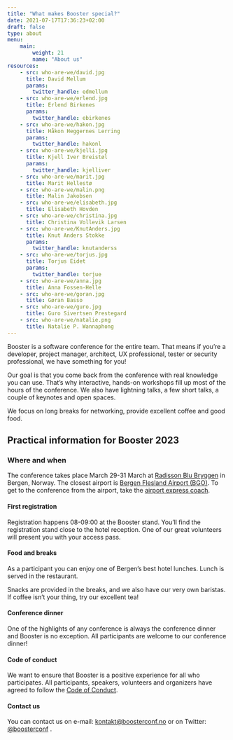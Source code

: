 ```yaml
---
title: "What makes Booster special?"
date: 2021-07-17T17:36:23+02:00
draft: false
type: about
menu:
    main:
        weight: 21
        name: "About us"
resources:
    - src: who-are-we/david.jpg
      title: David Mellum
      params:
        twitter_handle: edmellum
    - src: who-are-we/erlend.jpg
      title: Erlend Birkenes
      params:
        twitter_handle: ebirkenes
    - src: who-are-we/hakon.jpg
      title: Håkon Heggernes Lerring
      params:
        twitter_handle: hakonl
    - src: who-are-we/kjelli.jpg
      title: Kjell Iver Breistøl
      params:
        twitter_handle: kjelliver
    - src: who-are-we/marit.jpg
      title: Marit Hellestø
    - src: who-are-we/malin.png
      title: Malin Jakobsen
    - src: who-are-we/elisabeth.jpg
      title: Elisabeth Hovden
    - src: who-are-we/christina.jpg
      title: Christina Vollevik Larsen
    - src: who-are-we/KnutAnders.jpg
      title: Knut Anders Stokke
      params:
        twitter_handle: knutanderss
    - src: who-are-we/torjus.jpg
      title: Torjus Eidet
      params:
        twitter_handle: torjue
    - src: who-are-we/anna.jpg
      title: Anna Fossen-Helle
    - src: who-are-we/goran.jpg
      title: Gøran Basso
    - src: who-are-we/guro.jpg
      title: Guro Sivertsen Prestegard
    - src: who-are-we/natalie.png
      title: Natalie P. Wannaphong
---
```

Booster is a software conference for the entire team. That means if you’re a developer, project manager, architect, UX professional, tester or security professional, we have something for you!

Our goal is that you come back from the conference with real knowledge you can use. That’s why interactive, hands-on workshops fill up most of the hours of the conference. We also have lightning talks, a few short talks, a couple of keynotes and open spaces.

We focus on long breaks for networking, provide excellent coffee and good food.

## Practical information for Booster 2023

### Where and when
The conference takes place March 29-31 March at [Radisson Blu Bryggen](https://www.radissonhotels.com/en-us/hotels/radisson-blu-bergen) in Bergen, Norway. The closest airport is [Bergen Flesland Airport (BGO)](https://avinor.no/en/airport/bergen-airport/). To get to the conference from the airport, take the [airport express coach](http://flybussen.no/en). 

#### First registration

Registration happens 08-09:00 at the Booster stand. You’ll find the registration stand close to the hotel reception. One of our great volunteers will present you with your access pass.

#### Food and breaks

As a participant you can enjoy one of Bergen’s best hotel lunches. Lunch is served in the restaurant.

Snacks are provided in the breaks, and we also have our very own baristas. If coffee isn’t your thing, try our excellent tea!

#### Conference dinner

One of the highlights of any conference is always the conference dinner and Booster is no exception. All participants are welcome to our conference dinner!

#### Code of conduct

We want to ensure that Booster is a positive experience for all who participates. All participants, speakers, volunteers and organizers have agreed to follow the [Code of Conduct](/info/coc).

#### Contact us

You can contact us on e-mail: [kontakt@boosterconf.no](mailto:kontakt@boosterconf.no) or on Twitter: [@boosterconf](https://twitter.com/boosterconf "Twitter") .
